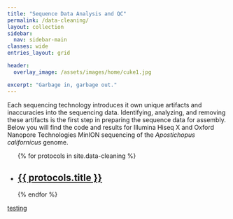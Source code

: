 ```yaml
---
title: "Sequence Data Analysis and QC"
permalink: /data-cleaning/
layout: collection
sidebar:
  nav: sidebar-main
classes: wide
entries_layout: grid

header:
  overlay_image: /assets/images/home/cuke1.jpg

excerpt: "Garbage in, garbage out."
---
```

 Each sequencing technology introduces it own unique artifacts and inaccuracies into the sequencing data. Identifying, analyzing, and removing these artifacts is the first step in preparing the sequence data for assembly. Below you will find the code and results for Illumina Hiseq X and Oxford Nanopore Technologies MinION sequencing of the *Apostichopus californicus* genome.
    

<ul>
  {% for protocols in site.data-cleaning %}
    <li>
      <h2><a href="{{ protocols.url }}">{{ protocols.title }}</a></h2>
       </li>
  {% endfor %}
</ul>



[testing](/fastqc/)